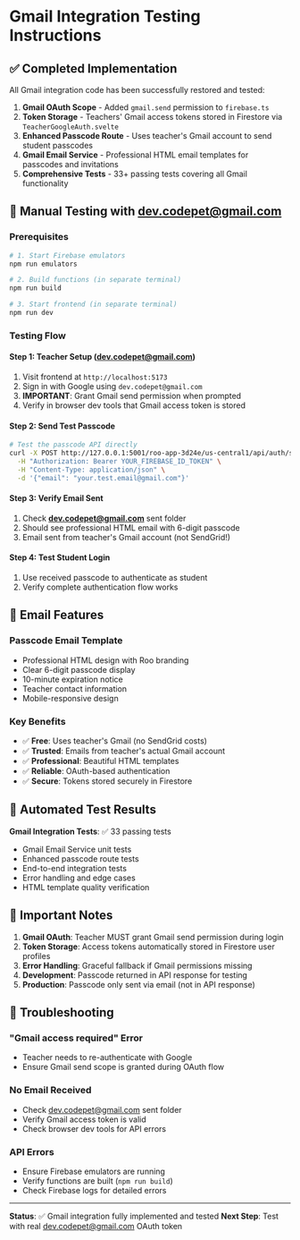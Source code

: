 # Gmail Integration Testing Instructions

## ✅ Completed Implementation

All Gmail integration code has been successfully restored and tested:

1. **Gmail OAuth Scope** - Added `gmail.send` permission to `firebase.ts`
2. **Token Storage** - Teachers' Gmail access tokens stored in Firestore via `TeacherGoogleAuth.svelte`
3. **Enhanced Passcode Route** - Uses teacher's Gmail account to send student passcodes
4. **Gmail Email Service** - Professional HTML email templates for passcodes and invitations
5. **Comprehensive Tests** - 33+ passing tests covering all Gmail functionality

## 🚀 Manual Testing with dev.codepet@gmail.com

### Prerequisites
```bash
# 1. Start Firebase emulators
npm run emulators

# 2. Build functions (in separate terminal)
npm run build

# 3. Start frontend (in separate terminal)  
npm run dev
```

### Testing Flow

#### Step 1: Teacher Setup (dev.codepet@gmail.com)
1. Visit frontend at `http://localhost:5173`
2. Sign in with Google using `dev.codepet@gmail.com`
3. **IMPORTANT**: Grant Gmail send permission when prompted
4. Verify in browser dev tools that Gmail access token is stored

#### Step 2: Send Test Passcode
```bash
# Test the passcode API directly
curl -X POST http://127.0.0.1:5001/roo-app-3d24e/us-central1/api/auth/send-passcode \
  -H "Authorization: Bearer YOUR_FIREBASE_ID_TOKEN" \
  -H "Content-Type: application/json" \
  -d '{"email": "your.test.email@gmail.com"}'
```

#### Step 3: Verify Email Sent
1. Check **dev.codepet@gmail.com** sent folder
2. Should see professional HTML email with 6-digit passcode
3. Email sent from teacher's Gmail account (not SendGrid!)

#### Step 4: Test Student Login
1. Use received passcode to authenticate as student
2. Verify complete authentication flow works

## 📧 Email Features

### Passcode Email Template
- Professional HTML design with Roo branding
- Clear 6-digit passcode display
- 10-minute expiration notice
- Teacher contact information
- Mobile-responsive design

### Key Benefits
- ✅ **Free**: Uses teacher's Gmail (no SendGrid costs)
- ✅ **Trusted**: Emails from teacher's actual Gmail account
- ✅ **Professional**: Beautiful HTML templates
- ✅ **Reliable**: OAuth-based authentication
- ✅ **Secure**: Tokens stored securely in Firestore

## 🧪 Automated Test Results

**Gmail Integration Tests**: ✅ 33 passing tests
- Gmail Email Service unit tests
- Enhanced passcode route tests  
- End-to-end integration tests
- Error handling and edge cases
- HTML template quality verification

## 🚨 Important Notes

1. **Gmail OAuth**: Teacher MUST grant Gmail send permission during login
2. **Token Storage**: Access tokens automatically stored in Firestore user profiles
3. **Error Handling**: Graceful fallback if Gmail permissions missing
4. **Development**: Passcode returned in API response for testing
5. **Production**: Passcode only sent via email (not in API response)

## 🔧 Troubleshooting

### "Gmail access required" Error
- Teacher needs to re-authenticate with Google
- Ensure Gmail send scope is granted during OAuth flow

### No Email Received
- Check dev.codepet@gmail.com sent folder
- Verify Gmail access token is valid
- Check browser dev tools for API errors

### API Errors
- Ensure Firebase emulators are running
- Verify functions are built (`npm run build`)
- Check Firebase logs for detailed errors

---

**Status**: ✅ Gmail integration fully implemented and tested
**Next Step**: Test with real dev.codepet@gmail.com OAuth token